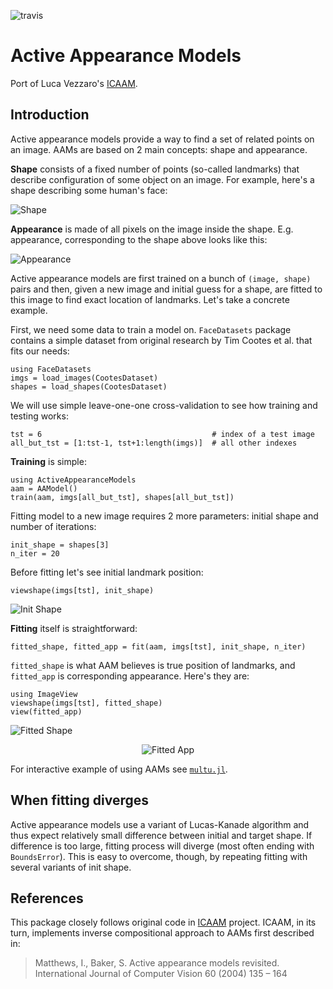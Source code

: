 ![travis](https://travis-ci.org/dfdx/ActiveAppearanceModels.jl.svg)

# Active Appearance Models

Port of Luca Vezzaro's [ICAAM](http://www.mathworks.com/matlabcentral/fileexchange/32704-icaam-inverse-compositional-active-appearance-models).

## Introduction

Active appearance models provide a way to find a set of related points on an image. AAMs are based on 2 main concepts: shape and appearance. 

**Shape** consists of a fixed number of points (so-called landmarks) that describe configuration of some object on an image. For example, here's a shape describing some human's face:

![Shape](https://raw.githubusercontent.com/dfdx/ActiveAppearanceModels.jl/master/docs/data/readme_shape.png)

**Appearance** is made of all pixels on the image inside the shape. E.g. appearance, corresponding to the shape above looks like this: 

![Appearance](https://raw.githubusercontent.com/dfdx/ActiveAppearanceModels.jl/master/docs/data/readme_app.png)

Active appearance models are first trained on a bunch of `(image, shape)` pairs	and then, given a new image and initial guess for a shape, are fitted to this image to find exact location of landmarks. Let's take a concrete example. 

First, we need some data to train a model on. `FaceDatasets` package contains a simple dataset from original research by Tim Cootes et al. that fits our needs: 

    using FaceDatasets
    imgs = load_images(CootesDataset)
    shapes = load_shapes(CootesDataset)
   
We will use simple leave-one-one cross-validation to see how training and testing works:

    tst = 6                                      # index of a test image
    all_but_tst = [1:tst-1, tst+1:length(imgs)]  # all other indexes

**Training** is simple: 
    
    using ActiveAppearanceModels
    aam = AAModel()
    train(aam, imgs[all_but_tst], shapes[all_but_tst])

Fitting model to a new image requires 2 more parameters: initial shape and number of iterations: 

    init_shape = shapes[3]
    n_iter = 20

Before fitting let's see initial landmark position:

    viewshape(imgs[tst], init_shape)    

![Init Shape](https://raw.githubusercontent.com/dfdx/ActiveAppearanceModels.jl/master/docs/data/readme_init_shape.png)


**Fitting** itself is straightforward:

    fitted_shape, fitted_app = fit(aam, imgs[tst], init_shape, n_iter)

`fitted_shape` is what AAM believes is true position of landmarks, and `fitted_app` is corresponding appearance. Here's they are:

    using ImageView
    viewshape(imgs[tst], fitted_shape)
    view(fitted_app)

![Fitted Shape](https://raw.githubusercontent.com/dfdx/ActiveAppearanceModels.jl/master/docs/data/readme_fitted_shape.png)
<p align="center">
   <img src="https://raw.githubusercontent.com/dfdx/ActiveAppearanceModels.jl/master/docs/data/readme_fitted_app.png" alt="Fitted App" />
</p>

For interactive example of using AAMs see [`multu.jl`](https://github.com/dfdx/ActiveAppearanceModels.jl/blob/master/examples/multi.jl). 


## When fitting diverges

Active appearance models use a variant of Lucas-Kanade algorithm and thus expect relatively small difference between initial and target shape. If difference is too large, fitting process will diverge (most often ending with `BoundsError`). This is easy to overcome, though, by repeating fitting with several variants of init shape. 

## References

This package closely follows original code in [ICAAM](http://www.mathworks.com/matlabcentral/fileexchange/32704-icaam-inverse-compositional-active-appearance-models) project. ICAAM, in its turn, implements inverse compositional approach to AAMs first described in: 

> Matthews, I., Baker, S. Active appearance models revisited. International Journal of Computer Vision 60 (2004) 135 – 164